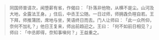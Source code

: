 
> 同国师普请次，闻堕薪有省，作偈曰：​「扑落非他物，从横不是尘。山河及大地，全露法王身。​」住后，中丞王公随。一日过师，师拥毳负暄自若。王下拜，师推蒲团，席地与坐，笑语终日而去。门人让师曰：​「此一众所仰，奈何不加礼？​」他日王复来，师出前趋迎之。王曰：​「何不如前日相见？​」师曰：​「中丞即得，奈知事嗔何？​」王益重之。
